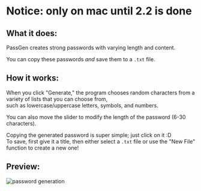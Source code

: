 # Notice: only on mac until 2.2 is done
<h2>What it does:</h2>
PassGen creates strong passwords with varying length and content. <br />

You can copy these passwords *and* save them to a `.txt` file.

<h2>How it works:</h2>
When you click "Generate," the program chooses random characters from a variety of lists that you can choose from, <br />
such as lowercase/uppercase letters, symbols, and numbers.

You can also move the slider to modify the length of the password (6-30 characters). 

Copying the generated password is super simple; just click on it :D <br />
To save, first give it a title, then either select a `.txt` file or use the "New File" function to create a new one!

<h2>Preview:</h2>

![password generation](https://github.com/user-attachments/assets/cb4401ab-2dd1-4896-8af3-843b809433df)
